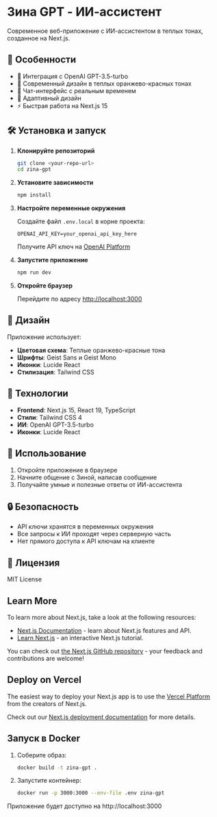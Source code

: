 # Зина GPT - ИИ-ассистент

Современное веб-приложение с ИИ-ассистентом в теплых тонах, созданное на Next.js.

## 🚀 Особенности

- 🤖 Интеграция с OpenAI GPT-3.5-turbo
- 🎨 Современный дизайн в теплых оранжево-красных тонах
- 💬 Чат-интерфейс с реальным временем
- 📱 Адаптивный дизайн
- ⚡ Быстрая работа на Next.js 15

## 🛠️ Установка и запуск

1. **Клонируйте репозиторий**
   ```bash
   git clone <your-repo-url>
   cd zina-gpt
   ```

2. **Установите зависимости**
   ```bash
   npm install
   ```

3. **Настройте переменные окружения**
   
   Создайте файл `.env.local` в корне проекта:
   ```env
   OPENAI_API_KEY=your_openai_api_key_here
   ```
   
   Получите API ключ на [OpenAI Platform](https://platform.openai.com/api-keys)

4. **Запустите приложение**
   ```bash
   npm run dev
   ```

5. **Откройте браузер**
   
   Перейдите по адресу [http://localhost:3000](http://localhost:3000)

## 🎨 Дизайн

Приложение использует:
- **Цветовая схема**: Теплые оранжево-красные тона
- **Шрифты**: Geist Sans и Geist Mono
- **Иконки**: Lucide React
- **Стилизация**: Tailwind CSS

## 🔧 Технологии

- **Frontend**: Next.js 15, React 19, TypeScript
- **Стили**: Tailwind CSS 4
- **ИИ**: OpenAI GPT-3.5-turbo
- **Иконки**: Lucide React

## 📝 Использование

1. Откройте приложение в браузере
2. Начните общение с Зиной, написав сообщение
3. Получайте умные и полезные ответы от ИИ-ассистента

## 🔒 Безопасность

- API ключи хранятся в переменных окружения
- Все запросы к ИИ проходят через серверную часть
- Нет прямого доступа к API ключам на клиенте

## 📄 Лицензия

MIT License

## Learn More

To learn more about Next.js, take a look at the following resources:

- [Next.js Documentation](https://nextjs.org/docs) - learn about Next.js features and API.
- [Learn Next.js](https://nextjs.org/learn) - an interactive Next.js tutorial.

You can check out [the Next.js GitHub repository](https://github.com/vercel/next.js) - your feedback and contributions are welcome!

## Deploy on Vercel

The easiest way to deploy your Next.js app is to use the [Vercel Platform](https://vercel.com/new?utm_medium=default-template&filter=next.js&utm_source=create-next-app&utm_campaign=create-next-app-readme) from the creators of Next.js.

Check out our [Next.js deployment documentation](https://nextjs.org/docs/app/building-your-application/deploying) for more details.

## Запуск в Docker

1. Соберите образ:
   ```bash
   docker build -t zina-gpt .
   ```
2. Запустите контейнер:
   ```bash
   docker run -p 3000:3000 --env-file .env zina-gpt
   ```

Приложение будет доступно на http://localhost:3000

